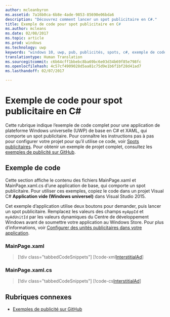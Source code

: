 ```yaml
---
author: mcleanbyron
ms.assetid: 7a16b0ca-6b8e-4ade-9853-85690e06bda6
description: "Découvrez comment lancer un spot publicitaire en C#."
title: Exemple de code pour spot publicitaire en C#
ms.author: mcleans
ms.date: 02/08/2017
ms.topic: article
ms.prod: windows
ms.technology: uwp
keywords: "windows 10, uwp, pub, publicités, spots, c#, exemple de code"
translationtype: Human Translation
ms.sourcegitcommit: c6b64cff1bbebc8ba69bc6e03d34b69f85e798fc
ms.openlocfilehash: 4c57cf4909028d5aa81c75d9e1b6f1bf28d41ad7
ms.lasthandoff: 02/07/2017

---
```


# <a name="interstitial-ad-sample-code-in-c"></a>Exemple de code pour spot publicitaire en C\# #  

Cette rubrique indique l’exemple de code complet pour une application de plateforme Windows universelle (UWP) de base en C# et XAML, qui comporte un spot publicitaire. Pour connaître les instructions pas à pas pour configurer votre projet pour qu’il utilise ce code, voir [Spots publicitaires](interstitial-ads.md). Pour obtenir un exemple de projet complet, consultez les [exemples de publicité sur GitHub](http://aka.ms/githubads).

## <a name="code-example"></a>Exemple de code

Cette section affiche le contenu des fichiers MainPage.xaml et MainPage.xaml.cs d’une application de base, qui comporte un spot publicitaire. Pour utiliser ces exemples, copiez le code dans un projet Visual C# **Application vide (Windows universel)** dans Visual Studio 2015.

Cet exemple d’application utilise deux boutons pour demander, puis lancer un spot publicitaire. Remplacez les valeurs des champs ```myAppId``` et ```myAdUnitId``` par les valeurs dynamiques du Centre de développement Windows avant de soumettre votre application au Windows Store. Pour plus d’informations, voir [Configurer des unités publicitaires dans votre application](set-up-ad-units-in-your-app.md).

### <a name="mainpagexaml"></a>MainPage.xaml

> [!div class="tabbedCodeSnippets"]
[!code-xml[InterstitialAd](./code/AdvertisingSamples/InterstitialAdSamples/cs/MainPage.xaml#L1-L13)]

### <a name="mainpagexamlcs"></a>MainPage.xaml.cs

> [!div class="tabbedCodeSnippets"]
[!code-cs[InterstitialAd](./code/AdvertisingSamples/InterstitialAdSamples/cs/MainPage.xaml.cs#CompleteSample)]

 
## <a name="related-topics"></a>Rubriques connexes

* [Exemples de publicité sur GitHub](http://aka.ms/githubads)
 

